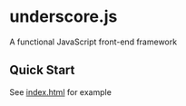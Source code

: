 # underscore.js

A functional JavaScript front-end framework

## Quick Start

See [index.html](./index.html) for example